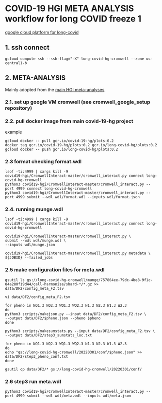 # COVID-19 HGI META ANALYSIS workflow for long COVID freeze 1

[google cloud platform for long-covid](https://console.cloud.google.com/home/dashboard?project=long-covid-hg)

## 1. ssh connect 

`gcloud compute ssh --ssh-flag="-X" long-covid-hg-cromwell --zone us-central1-b`

## 2. META-ANALYSIS
Mainly adopted from the [main HGI meta-analyses](https://github.com/covid19-hg/META_ANALYSIS)

### 2.1. set up google VM cromwell (see cromwell_google_setup repository)

### 2.2. pull docker image from main covid-19-hg project

example
```
gcloud docker -- pull gcr.io/covid-19-hg/plots:0.2
docker tag gcr.io/covid-19-hg/plots:0.2 gcr.io/long-covid-hg/plots:0.2
gcloud docker -- push gcr.io/long-covid-hg/plots:0.2
```

### 2.3 format checking format.wdl

```{bash}
lsof -ti:4999 | xargs kill -9
covid19-hgi/CromwellInteract-master/cromwell_interact.py connect long-covid-hg-cromwell
python3 covid19-hgi/CromwellInteract-master/cromwell_interact.py --port 4999 connect long-covid-hg-cromwell
python3 covid19-hgi/CromwellInteract-master/cromwell_interact.py --port 4999 submit --wdl wdl/format.wdl --inputs wdl/format.json
```

### 2.4. running munge.wdl
```
lsof -ti:4999 | xargs kill -9
covid19-hgi/CromwellInteract-master/cromwell_interact.py connect long-covid-hg-cromwell 

covid19-hgi/CromwellInteract-master/cromwell_interact.py \
submit --wdl wdl/munge.wdl \
--inputs wdl/munge.json

covid19-hgi/CromwellInteract-master/cromwell_interact.py metadata \
${JOBID} --failed_jobs
```

### 2.5 make configuration files for meta.wdl

```
gsutil ls gs://long-covid-hg-cromwell/munge/757864ee-79dc-4be8-9f1c-84a280f19d44/call-harmonize/shard-*/*.gz >> data/DF2/config_meta_F2.tsv

vi data/DF2/config_meta_F2.tsv

for pheno in NQ1.3 NQ2.3 WQ1.3 WQ2.3 N1.3 N2.3 W1.3 W2.3
do
python3 scripts/makejson.py --input data/DF2/config_meta_F2.tsv \
--output data/DF2/$pheno.json --pheno $pheno
done

python3 scripts/makesumstats.py --input data/DF2/config_meta_F2.tsv \
--output data/DF2/step3_sumstats_loc.txt

for pheno in NQ1.3 NQ2.3 WQ1.3 WQ2.3 N1.3 N2.3 W1.3 W2.3
do
echo "gs://long-covid-hg-cromwell/20220301/conf/$pheno.json" >> data/DF2/step3_pheno_conf.txt
done

gsutil cp data/DF2/* gs://long-covid-hg-cromwell/20220301/conf/
```

### 2.6 step3 run meta.wdl

```
python3 covid19-hgi/CromwellInteract-master/cromwell_interact.py --port 4999 submit --wdl wdl/meta.wdl --inputs wdl/meta.json

```
